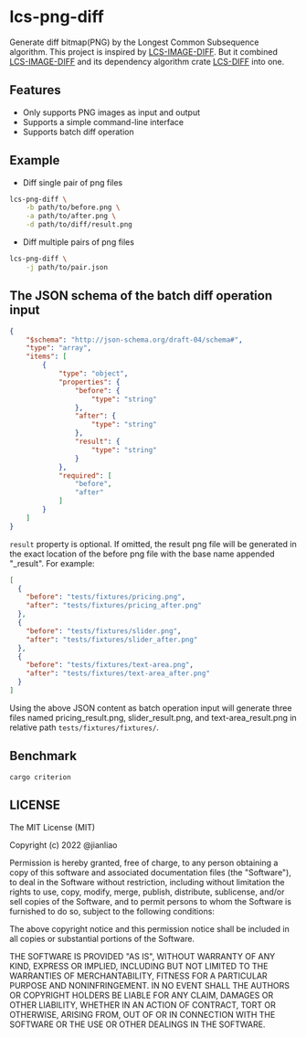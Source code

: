 # lcs-png-diff
Generate diff bitmap(PNG) by the Longest Common Subsequence algorithm. This project is inspired by [LCS-IMAGE-DIFF](https://crates.io/crates/lcs-image-diff). But it combined [LCS-IMAGE-DIFF](https://crates.io/crates/lcs-image-diff) and its dependency algorithm crate [LCS-DIFF](https://crates.io/crates/lcs-diff) into one.

## Features

- Only supports PNG images as input and output
- Supports a simple command-line interface
- Supports batch diff operation

## Example

- Diff single pair of png files

``` bash
lcs-png-diff \
    -b path/to/before.png \
    -a path/to/after.png \
    -d path/to/diff/result.png
```

- Diff multiple pairs of png files

``` bash
lcs-png-diff \
    -j path/to/pair.json
```

## The JSON schema of the batch diff operation input

``` json
{
    "$schema": "http://json-schema.org/draft-04/schema#",
    "type": "array",
    "items": [
        {
            "type": "object",
            "properties": {
                "before": {
                    "type": "string"
                },
                "after": {
                    "type": "string"
                },
                "result": {
                    "type": "string"
                }
            },
            "required": [
                "before",
                "after"
            ]
        }
    ]
}
```
`result` property is optional. If omitted, the result png file will be generated in the exact location of the before png file with the base name appended "_result". For example:
```json
[
  {
    "before": "tests/fixtures/pricing.png",
    "after": "tests/fixtures/pricing_after.png"
  },
  {
    "before": "tests/fixtures/slider.png",
    "after": "tests/fixtures/slider_after.png"
  },
  {
    "before": "tests/fixtures/text-area.png",
    "after": "tests/fixtures/text-area_after.png"
  }
]
```
Using the above JSON content as batch operation input will generate three files named pricing_result.png, slider_result.png, and text-area_result.png in relative path `tests/fixtures/fixtures/`.

## Benchmark

```
cargo criterion
```

## LICENSE

The MIT License (MIT)

Copyright (c) 2022 @jianliao

Permission is hereby granted, free of charge, to any person obtaining a copy
of this software and associated documentation files (the "Software"), to deal
in the Software without restriction, including without limitation the rights
to use, copy, modify, merge, publish, distribute, sublicense, and/or sell
copies of the Software, and to permit persons to whom the Software is
furnished to do so, subject to the following conditions:

The above copyright notice and this permission notice shall be included in all
copies or substantial portions of the Software.

THE SOFTWARE IS PROVIDED "AS IS", WITHOUT WARRANTY OF ANY KIND, EXPRESS OR
IMPLIED, INCLUDING BUT NOT LIMITED TO THE WARRANTIES OF MERCHANTABILITY,
FITNESS FOR A PARTICULAR PURPOSE AND NONINFRINGEMENT. IN NO EVENT SHALL THE
AUTHORS OR COPYRIGHT HOLDERS BE LIABLE FOR ANY CLAIM, DAMAGES OR OTHER
LIABILITY, WHETHER IN AN ACTION OF CONTRACT, TORT OR OTHERWISE, ARISING FROM,
OUT OF OR IN CONNECTION WITH THE SOFTWARE OR THE USE OR OTHER DEALINGS IN THE
SOFTWARE.
